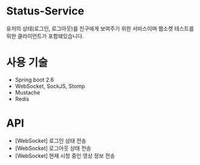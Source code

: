 # Status-Service
유저의 상태(로그인, 로그아웃)를 친구에게 보여주기 위한 서비스이며 웹소켓 테스트를 위한 클라이언트가 포함돼있습니다. 

# 사용 기술
* Spring boot 2.6
* WebSocket, SockJS, Stomp
* Mustache
* Redis

# API
* [WebSocket] 로그인 상태 전송
* [WebSocket] 로그아웃 상태 전송
* [WebSocket] 현재 시청 중인 영상 정보 전송
